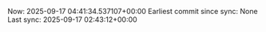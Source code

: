 Now: 2025-09-17 04:41:34.537107+00:00 Earliest commit since sync: None Last sync: 2025-09-17 02:43:12+00:00
